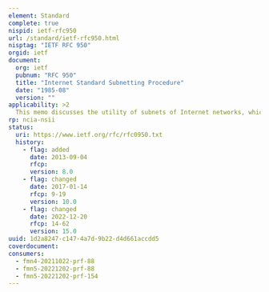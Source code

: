 ```yaml
---
element: Standard
complete: true
nispid: ietf-rfc950
url: /standard/ietf-rfc950.html
nisptag: "IETF RFC 950"
orgid: ietf
document:
  org: ietf
  pubnum: "RFC 950"
  title: "Internet Standard Subnetting Procedure"
  date: "1985-08"
  version: ""
applicability: >2
  This memo discusses the utility of subnets of Internet networks, which are logically visible sub-sections of a single Internet network. For administrative or technical reasons, many organizations have chosen to divide one Internet network into several subnets, instead of acquiring a set of Internet network numbers. This memo specifies procedures for the use of subnets. These procedures are for hosts (e.g., workstations). The procedures used in and between subnet gateways are not fully described. Important motivation and background information for a subnetting standard is provided in RFC-940
rp: ncia-nsii
status:
  uri: https://www.ietf.org/rfc/rfc0950.txt
  history: 
    - flag: added
      date: 2013-09-04
      rfcp: 
      version: 8.0
    - flag: changed
      date: 2017-01-14
      rfcp: 9-19
      version: 10.0
    - flag: changed
      date: 2022-12-20
      rfcp: 14-62
      version: 15.0
uuid: 1d2a8247-c147-4a7d-9b22-d4d661accdd5
coverdocument:
consumers:
  - fmn4-20211022-prf-88
  - fmn5-20221202-prf-88
  - fmn5-20221202-prf-154
---
```

